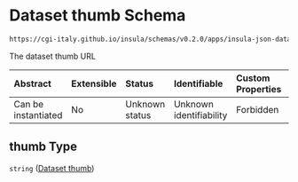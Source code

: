 # Dataset thumb Schema

```txt
https://cgi-italy.github.io/insula/schemas/v0.2.0/apps/insula-json-dataset.schema.json#/$defs/common/properties/thumb
```

The dataset thumb URL

| Abstract            | Extensible | Status         | Identifiable            | Custom Properties | Additional Properties | Access Restrictions | Defined In                                                                                               |
| :------------------ | :--------- | :------------- | :---------------------- | :---------------- | :-------------------- | :------------------ | :------------------------------------------------------------------------------------------------------- |
| Can be instantiated | No         | Unknown status | Unknown identifiability | Forbidden         | Allowed               | none                | [insula-json-dataset.schema.json\*](schemas/apps/insula-json-dataset.schema.json "open original schema") |

## thumb Type

`string` ([Dataset thumb](insula-json-dataset-defs-dataset-common-properties-properties-dataset-thumb.md))
